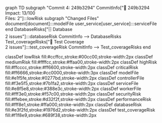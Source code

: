 graph TD
  subgraph "Commit 4: 249b3294"
    CommitInfo["📝 249b3294<br/>Impact: 13/100<br/>Files: 2"]:::lowRisk
    subgraph "Changed Files"
      document[document]:::modelFile
      user_service[user_service]:::serviceFile
    end
    DatabaseRisks["🗄️ Database<br/>2 issues"]:::databaseRisk
    CommitInfo --> DatabaseRisks
    Test_coverageRisks["🧪 Test Coverage<br/>2 issues"]:::test_coverageRisk
    CommitInfo --> Test_coverageRisks
  end

  classDef lowRisk fill:#ccffcc,stroke:#00cc00,stroke-width:2px
  classDef mediumRisk fill:#ffffcc,stroke:#ffaa00,stroke-width:2px
  classDef highRisk fill:#ffcccc,stroke:#ff6600,stroke-width:2px
  classDef criticalRisk fill:#ff6666,stroke:#cc0000,stroke-width:3px
  classDef modelFile fill:#e1f5fe,stroke:#0277bd,stroke-width:2px
  classDef controllerFile fill:#f3e5f5,stroke:#7b1fa2,stroke-width:2px
  classDef serviceFile fill:#e8f5e8,stroke:#388e3c,stroke-width:2px
  classDef workerFile fill:#fff3e0,stroke:#f57c00,stroke-width:2px
  classDef securityRisk fill:#ffebee,stroke:#d32f2f,stroke-width:2px
  classDef performanceRisk fill:#fff8e1,stroke:#ffa000,stroke-width:2px
  classDef databaseRisk fill:#e3f2fd,stroke:#1976d2,stroke-width:2px
  classDef test_coverageRisk fill:#f1f8e9,stroke:#689f38,stroke-width:2px
